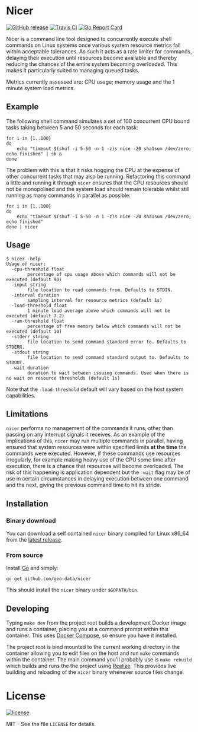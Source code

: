 # Nicer

[![GitHub release](https://img.shields.io/github/release/geo-data/nicer.svg)](https://github.com/geo-data/nicer/releases/latest)
[![Travis CI](https://img.shields.io/travis/geo-data/nicer.svg)](https://travis-ci.org/geo-data/nicer)
[![Go Report Card](https://goreportcard.com/badge/github.com/geo-data/nicer)](https://goreportcard.com/report/github.com/geo-data/nicer)

Nicer is a command line tool designed to concurrently execute shell commands on
Linux systems once various system resource metrics fall within acceptable
tolerances.  As such it acts as a rate limiter for commands, delaying their
execution until resources become available and thereby reducing the chances of
the entire system becoming overloaded.  This makes it particularly suited to
managing queued tasks.

Metrics currently assessed are: CPU usage; memory usage and the 1 minute system
load metrics.

## Example

The following shell command simulates a set of 100 concurrent CPU bound tasks
taking between 5 and 50 seconds for each task:

```
for i in {1..100}
do
    echo "timeout $(shuf -i 5-50 -n 1 -z)s nice -20 sha1sum /dev/zero; echo finished" | sh &
done
```

The problem with this is that it risks hogging the CPU at the expense of other
concurrent tasks that may also be running.  Refactoring this command a little
and running it through `nicer` ensures that the CPU resources should not be
monopolised and the system load should remain tolerable whilst still running as
many commands in parallel as possible:

```
for i in {1..100}
do
    echo "timeout $(shuf -i 5-50 -n 1 -z)s nice -20 sha1sum /dev/zero; echo finished"
done | nicer
```

## Usage

```
$ nicer -help
Usage of nicer:
  -cpu-threshold float
        percentage of cpu usage above which commands will not be executed (default 90)
  -input string
        file location to read commands from. Defaults to STDIN.
  -interval duration
        sampling interval for resource metrics (default 1s)
  -load-threshold float
        1 minute load average above which commands will not be executed (default 7.2)
  -ram-threshold float
        percentage of free memory below which commands will not be executed (default 10)
  -stderr string
        file location to send command standard error to. Defaults to STDERR.
  -stdout string
        file location to send command standard output to. Defaults to STDOUT.
  -wait duration
        duration to wait between issuing commands. Used when there is no wait on resource thresholds (default 1s)

```

Note that the `-load-threshold` default will vary based on the host system
capabilities.

## Limitations

`nicer` performs no management of the commands it runs, other than passing on
any interrupt signals it receives.  As an example of the implications of this,
`nicer` may run multiple commands in parallel, having ensured that system
resources were within specified limits **at the time** the commands were
executed.  However, if these commands use resources irregularly, for example
making heavy use of the CPU some time after execution, there is a chance that
resources will become overloaded.  The risk of this happening is application
dependent but the `-wait` flag may be of use in certain circumstances in
delaying execution between one command and the next, giving the previous command
time to hit its stride.

## Installation

### Binary download

You can download a self contained `nicer` binary compiled for Linux x86_64 from
the [latest release](https://github.com/geo-data/nicer/releases/latest).

### From source

Install [Go](https://golang.org/) and simply:

```
go get github.com/geo-data/nicer
```

This should install the `nicer` binary under `$GOPATH/bin`.

## Developing

Typing `make dev` from the project root builds a development Docker image and
runs a container, placing you at a command prompt within this container.  This
uses [Docker Compose](https://docs.docker.com/compose/), so ensure you have it
installed.

The project root is bind mounted to the current working directory in the
container allowing you to edit files on the host and run `make` commands within
the container. The main command you'll probably use is `make rebuild` which
builds and runs the the project using
[Realize](https://tockins.github.io/realize/).  This provides live building and
reloading of the `nicer` binary whenever source files change.

# License

[![license](https://img.shields.io/github/license/geo-data/nicer.svg)](https://github.com/geo-data/nicer/blob/master/LICENSE)

MIT - See the file `LICENSE` for details.

